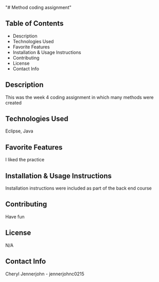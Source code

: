 "# Method coding assignment" 


## Table of Contents
- Description
- Technologies Used
- Favorite Features
- Installation & Usage Instructions
- Contributing
- License
- Contact Info

## Description
This was the week 4 coding assignment in which many methods were created

## Technologies Used
Eclipse, Java

## Favorite Features
I liked the practice

## Installation & Usage Instructions
Installation instructions were included as part of the back end course

## Contributing
Have fun

## License
N/A

## Contact Info
Cheryl Jennerjohn - jennerjohnc0215
```

